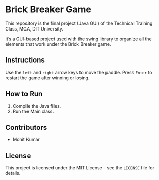 <!DOCTYPE html>
<html lang="en">
<head>
    <meta charset="UTF-8">
    <meta name="viewport" content="width=device-width, initial-scale=1.0">
</head>
<body>
    <h1>Brick Breaker Game</h1>
    <p>This repository is the final project (Java GUI) of the Technical Training Class, MCA, DIT University.</p>
    <p>It’s a GUI-based project used with the swing library to organize all the elements that work under the Brick Breaker game.</p>
    <h2>Instructions</h2>
    <p>Use the <code>left</code> and <code>right</code> arrow keys to move the paddle. Press <code>Enter</code> to restart the game after winning or losing.</p>
    <h2>How to Run</h2>
    <ol>
        <li>Compile the Java files.</li>
        <li>Run the Main class.</li>
    </ol>
    <h2>Contributors</h2>
    <ul>
        <li>Mohit Kumar</li>
    </ul>
    <h2>License</h2>
    <p>This project is licensed under the MIT License - see the <code>LICENSE</code> file for details.</p>
</body>
</html>
